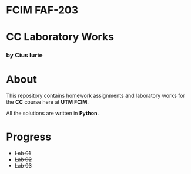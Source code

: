 # FCIM FAF-203
# CC Laboratory Works
### by Cius Iurie

# About

This repository contains homework assignments and laboratory works for the __CC__ course here at __UTM FCIM__.

All the solutions are written in __Python__.

# Progress

- ~~Lab 01~~
- ~~Lab 02~~
- ~~Lab 03~~


